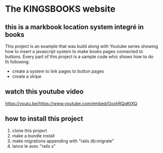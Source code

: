 
# The KINGSBOOKS website


## this is a markbook location system integré in books

This project is an example that was build along with Youtube series showing how to insert a javascript system to make books pages connected to buttons. Every part of this project is a sample code whic shows how to do th following:
- create a system to link pages to button pages
- create a stripe

## watch this youtube video

https://youtu.be/<https://www.youtube.com/embed/GoxhRQqKtXQ>

## how to install this project
1. clone this project
2. make a bundle install
3. make migrations appending with "rails db:migrate"
4. lance le avec "rails s"
